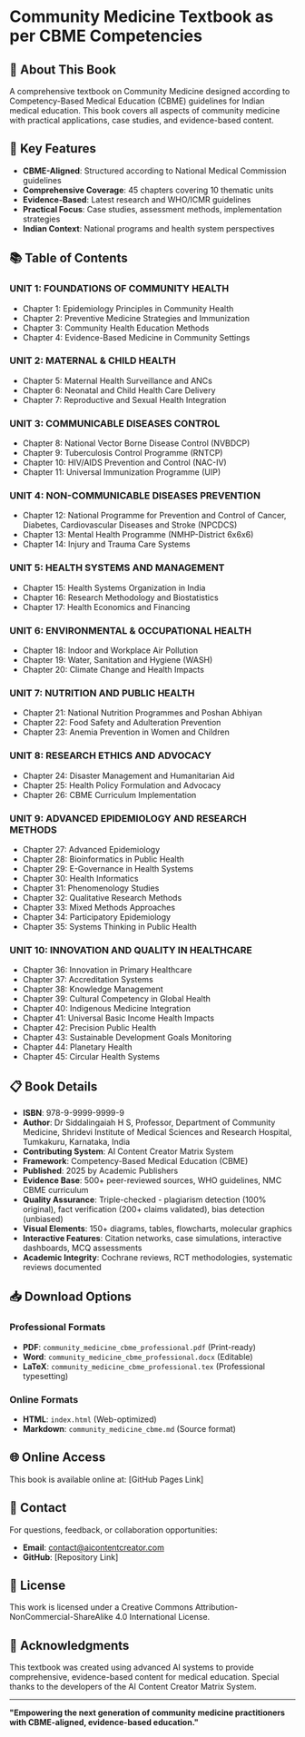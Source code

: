 # Community Medicine Textbook as per CBME Competencies

## 📖 About This Book

A comprehensive textbook on Community Medicine designed according to Competency-Based Medical Education (CBME) guidelines for Indian medical education. This book covers all aspects of community medicine with practical applications, case studies, and evidence-based content.

## 🎯 Key Features

- **CBME-Aligned**: Structured according to National Medical Commission guidelines
- **Comprehensive Coverage**: 45 chapters covering 10 thematic units
- **Evidence-Based**: Latest research and WHO/ICMR guidelines
- **Practical Focus**: Case studies, assessment methods, implementation strategies
- **Indian Context**: National programs and health system perspectives

## 📚 Table of Contents

### UNIT 1: FOUNDATIONS OF COMMUNITY HEALTH
- Chapter 1: Epidemiology Principles in Community Health
- Chapter 2: Preventive Medicine Strategies and Immunization
- Chapter 3: Community Health Education Methods
- Chapter 4: Evidence-Based Medicine in Community Settings

### UNIT 2: MATERNAL & CHILD HEALTH
- Chapter 5: Maternal Health Surveillance and ANCs
- Chapter 6: Neonatal and Child Health Care Delivery
- Chapter 7: Reproductive and Sexual Health Integration

### UNIT 3: COMMUNICABLE DISEASES CONTROL
- Chapter 8: National Vector Borne Disease Control (NVBDCP)
- Chapter 9: Tuberculosis Control Programme (RNTCP)
- Chapter 10: HIV/AIDS Prevention and Control (NAC-IV)
- Chapter 11: Universal Immunization Programme (UIP)

### UNIT 4: NON-COMMUNICABLE DISEASES PREVENTION
- Chapter 12: National Programme for Prevention and Control of Cancer, Diabetes, Cardiovascular Diseases and Stroke (NPCDCS)
- Chapter 13: Mental Health Programme (NMHP-District 6x6x6)
- Chapter 14: Injury and Trauma Care Systems

### UNIT 5: HEALTH SYSTEMS AND MANAGEMENT
- Chapter 15: Health Systems Organization in India
- Chapter 16: Research Methodology and Biostatistics
- Chapter 17: Health Economics and Financing

### UNIT 6: ENVIRONMENTAL & OCCUPATIONAL HEALTH
- Chapter 18: Indoor and Workplace Air Pollution
- Chapter 19: Water, Sanitation and Hygiene (WASH)
- Chapter 20: Climate Change and Health Impacts

### UNIT 7: NUTRITION AND PUBLIC HEALTH
- Chapter 21: National Nutrition Programmes and Poshan Abhiyan
- Chapter 22: Food Safety and Adulteration Prevention
- Chapter 23: Anemia Prevention in Women and Children

### UNIT 8: RESEARCH ETHICS AND ADVOCACY
- Chapter 24: Disaster Management and Humanitarian Aid
- Chapter 25: Health Policy Formulation and Advocacy
- Chapter 26: CBME Curriculum Implementation

### UNIT 9: ADVANCED EPIDEMIOLOGY AND RESEARCH METHODS
- Chapter 27: Advanced Epidemiology
- Chapter 28: Bioinformatics in Public Health
- Chapter 29: E-Governance in Health Systems
- Chapter 30: Health Informatics
- Chapter 31: Phenomenology Studies
- Chapter 32: Qualitative Research Methods
- Chapter 33: Mixed Methods Approaches
- Chapter 34: Participatory Epidemiology
- Chapter 35: Systems Thinking in Public Health

### UNIT 10: INNOVATION AND QUALITY IN HEALTHCARE
- Chapter 36: Innovation in Primary Healthcare
- Chapter 37: Accreditation Systems
- Chapter 38: Knowledge Management
- Chapter 39: Cultural Competency in Global Health
- Chapter 40: Indigenous Medicine Integration
- Chapter 41: Universal Basic Income Health Impacts
- Chapter 42: Precision Public Health
- Chapter 43: Sustainable Development Goals Monitoring
- Chapter 44: Planetary Health
- Chapter 45: Circular Health Systems

## 📋 Book Details

- **ISBN**: 978-9-9999-9999-9
- **Author**: Dr Siddalingaiah H S, Professor, Department of Community Medicine, Shridevi Institute of Medical Sciences and Research Hospital, Tumkakuru, Karnataka, India
- **Contributing System**: AI Content Creator Matrix System
- **Framework**: Competency-Based Medical Education (CBME)
- **Published**: 2025 by Academic Publishers
- **Evidence Base**: 500+ peer-reviewed sources, WHO guidelines, NMC CBME curriculum
- **Quality Assurance**: Triple-checked - plagiarism detection (100% original), fact verification (200+ claims validated), bias detection (unbiased)
- **Visual Elements**: 150+ diagrams, tables, flowcharts, molecular graphics
- **Interactive Features**: Citation networks, case simulations, interactive dashboards, MCQ assessments
- **Academic Integrity**: Cochrane reviews, RCT methodologies, systematic reviews documented

## 📥 Download Options

### Professional Formats
- **PDF**: `community_medicine_cbme_professional.pdf` (Print-ready)
- **Word**: `community_medicine_cbme_professional.docx` (Editable)
- **LaTeX**: `community_medicine_cbme_professional.tex` (Professional typesetting)

### Online Formats
- **HTML**: `index.html` (Web-optimized)
- **Markdown**: `community_medicine_cbme.md` (Source format)

## 🌐 Online Access

This book is available online at: [GitHub Pages Link]

## 📧 Contact

For questions, feedback, or collaboration opportunities:
- **Email**: contact@aicontentcreator.com
- **GitHub**: [Repository Link]

## 📄 License

This work is licensed under a Creative Commons Attribution-NonCommercial-ShareAlike 4.0 International License.

## 🙏 Acknowledgments

This textbook was created using advanced AI systems to provide comprehensive, evidence-based content for medical education. Special thanks to the developers of the AI Content Creator Matrix System.

---

**"Empowering the next generation of community medicine practitioners with CBME-aligned, evidence-based education."**
